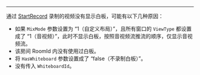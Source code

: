 <Title>为什么启动录制后，录制任务成功，但是录制结果的视频中没有显示白板？</Title>



---

通过 [StartRecord](/cloud-recording-server/start) 录制的视频没有显示白板，可能有以下几种原因：

- 如果 `MixMode` 参数设置为 “1（自定义布局）”，且所有窗口的 `ViewType` 都设置成了 “1（音视频）”，此时不显示白板，按照音视频流推流的顺序，仅显示音视频流。
- 该房间 RoomId 内没有使用过白板。
- 将 `HasWhiteboard` 参数设置成了 “false（不录制白板）”。
- 没有传入 `WhiteboardId`。